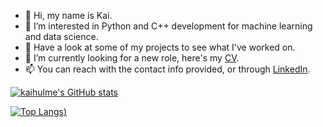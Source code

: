 - 👋 Hi, my name is Kai.
- 👀 I’m interested in Python and C++ development for machine learning and data science.
- 🌱 Have a look at some of my projects to see what I've worked on.
- 💞️ I’m currently looking for a new role, here's my [CV](https://drive.google.com/file/d/1u7hsYSYKCmcdjSXjYIfgiea5UQ2w20is/view?usp=sharing).
- 📫 You can reach with the contact info provided, or through [LinkedIn](https://www.linkedin.com/in/kaihulme/).

[![kaihulme's GitHub stats](https://github-readme-stats.vercel.app/api?username=kaihulme&theme=gruvbox)](https://github.com/kaihulme/github-readme-stats)

[![Top Langs](https://github-readme-stats.vercel.app/api/top-langs/?username=kaihulme&layout=compact&hide=jupyter%20notebook,prolog,html,makefile,tex&theme=gruvbox&show_icons=true&count_private_true))](https://github.com/kaihulme/github-readme-stats)

<!---
kaihulme/kaihulme is a ✨ special ✨ repository because its `README.md` (this file) appears on your GitHub profile.
You can click the Preview link to take a look at your changes.
--->
